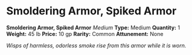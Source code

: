 # Smoldering Armor, Spiked Armor

**Smoldering Armor, Spiked Armor**
_Medium_
**Type:** Medium
**Quantity:** 1
**Weight:** 45 lb
**Price:** 10 gp
**Rarity:** Common
**Attunement:** None

*Wisps of harmless, odorless smoke rise from this armor while it is worn.*